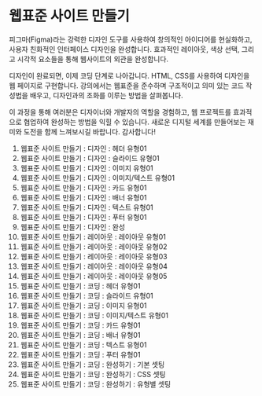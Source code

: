 # 웹표준 사이트 만들기

피그마(Figma)라는 강력한 디자인 도구를 사용하여 창의적인 아이디어를 현실화하고, 
사용자 친화적인 인터페이스 디자인을 완성합니다. 
효과적인 레이아웃, 색상 선택, 그리고 시각적 요소들을 통해 웹사이트의 외관을 완성합니다.

디자인이 완료되면, 이제 코딩 단계로 나아갑니다. 
HTML, CSS를 사용하여 디자인을 웹 페이지로 구현합니다. 
강의에서는 웹표준을 준수하며 구조적이고 의미 있는 코드 작성법을 배우고, 
디자인과의 조화를 이루는 방법을 살펴봅니다.

이 과정을 통해 여러분은 디자이너와 개발자의 역할을 경험하고, 
웹 프로젝트를 효과적으로 협업하여 완성하는 방법을 익힐 수 있습니다. 
새로운 디지털 세계를 만들어보는 재미와 도전을 함께 느껴보시길 바랍니다. 
감사합니다!

1. 웹표준 사이트 만들기 : 디자인 : 헤더 유형01
2. 웹표준 사이트 만들기 : 디자인 : 슬라이드 유형01
3. 웹표준 사이트 만들기 : 디자인 : 이미지 유형01
4. 웹표준 사이트 만들기 : 디자인 : 이미지/텍스트 유형01
5. 웹표준 사이트 만들기 : 디자인 : 카드 유형01
6. 웹표준 사이트 만들기 : 디자인 : 배너 유형01
7. 웹표준 사이트 만들기 : 디자인 : 텍스트 유형01
8. 웹표준 사이트 만들기 : 디자인 : 푸터 유형01 
9. 웹표준 사이트 만들기 : 디자인 : 완성
10. 웹표준 사이트 만들기 : 레이아웃 : 레이아웃 유형01
11. 웹표준 사이트 만들기 : 레이아웃 : 레이아웃 유형02
12. 웹표준 사이트 만들기 : 레이아웃 : 레이아웃 유형03
13. 웹표준 사이트 만들기 : 레이아웃 : 레이아웃 유형04
14. 웹표준 사이트 만들기 : 레이아웃 : 레이아웃 유형05
15. 웹표준 사이트 만들기 : 코딩 : 헤더 유형01
16. 웹표준 사이트 만들기 : 코딩 : 슬라이드 유형01
17. 웹표준 사이트 만들기 : 코딩 : 이미지 유형01
18. 웹표준 사이트 만들기 : 코딩 : 이미지/텍스트 유형01
19. 웹표준 사이트 만들기 : 코딩 : 카드 유형01
20. 웹표준 사이트 만들기 : 코딩 : 배너 유형01
21. 웹표준 사이트 만들기 : 코딩 : 텍스트 유형01
22. 웹표준 사이트 만들기 : 코딩 : 푸터 유형01 
23. 웹표준 사이트 만들기 : 코딩 : 완성하기 : 기본 셋팅
24. 웹표준 사이트 만들기 : 코딩 : 완성하기 : CSS 셋팅
25. 웹표준 사이트 만들기 : 코딩 : 완성하기 : 유형별 셋팅
